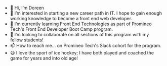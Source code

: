 - 👋 Hi, I’m Doreen
- 👀 I’m interested in starting a new career path in IT. I hope to gain enough working knowledge to become a front end web developer.
- 🌱 I’m currently learning Front End Technologies as part of Promineo Tech's Front End Developer Boot Camp program.
- 💞️ I’m looking to collaborate on all sections of this program with my fellow students!
- 📫 How to reach me... on Promineo Tech's Slack cohort for the program.
- 😃 I love the sport of ice hockey; I have both played and coached the game for years and into old age!


